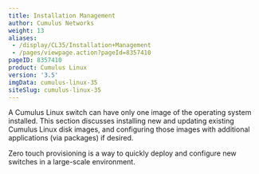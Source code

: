 ```yaml
---
title: Installation Management
author: Cumulus Networks
weight: 13
aliases:
 - /display/CL35/Installation+Management
 - /pages/viewpage.action?pageId=8357410
pageID: 8357410
product: Cumulus Linux
version: '3.5'
imgData: cumulus-linux-35
siteSlug: cumulus-linux-35
---
```

A Cumulus Linux switch can have only one image of the operating system
installed. This section discusses installing new and updating existing
Cumulus Linux disk images, and configuring those images with additional
applications (via packages) if desired.

Zero touch provisioning is a way to quickly deploy and configure new
switches in a large-scale environment.
